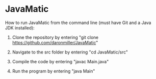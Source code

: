 # JavaMatic

How to run JavaMatic from the command line (must have Git and a Java JDK installed):

1. Clone the repository by entering "git clone https://github.com/daronmiller/JavaMatic"

2. Navigate to the src folder by entering "cd JavaMatic/src"

3. Compile the code by entering "javac Main.java"

4. Run the program by entering "java Main"
